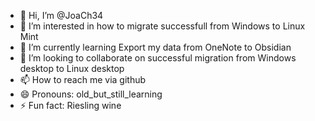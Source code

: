 - 👋 Hi, I’m @JoaCh34
- 👀 I’m interested in how to migrate successfull from Windows to Linux Mint
- 🌱 I’m currently learning Export my data from OneNote to Obsidian
- 💞️ I’m looking to collaborate on successful migration from Windows desktop to Linux desktop
- 📫 How to reach me via github
- 😄 Pronouns: old_but_still_learning
- ⚡ Fun fact: Riesling wine

<!---
JoaCh34/JoaCh34 is a ✨ special ✨ repository because its `README.md` (this file) appears on your GitHub profile.
You can click the Preview link to take a look at your changes.
--->
